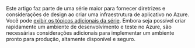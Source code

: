 Este artigo faz parte de uma série maior para fornecer diretrizes e considerações de design ao criar uma infraestrutura de aplicativo no Azure. Você pode [exibir os tópicos adicionais da série](#next-steps). Embora seja possível criar rapidamente um ambiente de desenvolvimento e teste no Azure, são necessárias considerações adicionais para implementar um ambiente pronto para produção, altamente disponível e seguro.



<!--HONumber=Nov16_HO3-->


